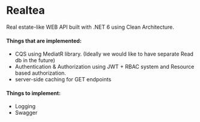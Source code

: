 # Realtea

Real estate-like WEB API built with .NET 6 using Clean Architecture.

#### Things that are implemented:
- CQS using MediatR library. (Ideally we would like to have separate Read db in the future)
- Authentication & Authorization using JWT + RBAC system and Resource based authorization.
- server-side caching for GET endpoints


#### Things to implement:

- Logging
- Swagger

